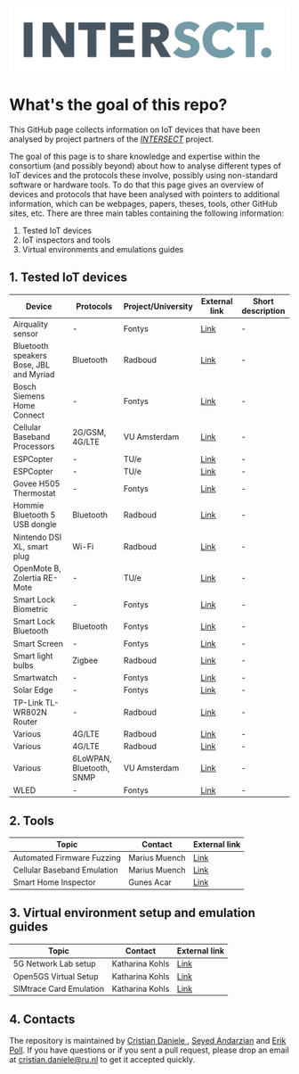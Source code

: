 ![alt text](intersect_logo.png)
# What's the goal of this repo?
This GitHub page collects information on IoT devices that have been analysed by project partners of the [*INTERSECT*](https://intersct.nl) project.

The goal of this page is to share knowledge and expertise within the consortium (and possibly beyond) about how to analyse different types of IoT devices and the protocols these involve, possibly using non-standard software or hardware tools.
To do that this page gives an overview of devices and protocols that have been analysed with pointers to additional information, which can be webpages, papers, theses, tools, other GitHub sites, etc.
There are three main tables containing the following information:
1. Tested IoT devices
2. IoT inspectors and tools
3. Virtual environments and emulations guides

 
## 1. Tested IoT devices

 | Device                                  | Protocols                | Project/University | External link                                                                                                                        | Short description |
 | --------------------------------------- | ------------------------ | ------------------ | ------------------------------------------------------------------------------------------------------------------------------------ | ----------------- |
 | Airquality sensor                       | -                        | Fontys             | [Link](https://fontys-intersect.github.io/#/case/airquality)                                                                         | -                 |
 | Bluetooth speakers Bose, JBL and Myriad | Bluetooth                | Radboud            | [Link](https://www.cs.ru.nl/bachelors-theses/2022/Sam_Haeck___1040362___Hack_my_audio_back.pdf)                                      | -                 |
 | Bosch Siemens Home Connect              | -                        | Fontys             | [Link](https://fontys-intersect.github.io/#/case/boschsiemens)                                                                       | -                 |
 | Cellular Baseband Processors            | 2G/GSM, 4G/LTE           | VU Amsterdam       | [Link](https://hernan.de/research/papers/firmwire-ndss22-hernandez.pdf)                                                              | -                 |
 | ESPCopter                               | -                        | TU/e               | [Link](https://surfdrive.surf.nl/files/index.php/s/mNqbmPVxrMIh7OP)                                                                  | -                 |
 | ESPCopter                               | -                        | TU/e               | [Link](https://surfdrive.surf.nl/files/index.php/s/nOgxmH55vjcb4v1)                                                                  | -                 |
 | Govee H505 Thermostat                   | -                        | Fontys             | [Link](https://fontys-intersect.github.io/#/case/gooveysmarttemp)                                                                    | -                 |
 | Hommie Bluetooth 5 USB dongle           | Bluetooth                | Radboud            | [Link](https://www.ru.nl/publish/pages/769526/tom_nijholt.pdf)                                                                       | -                 |
 | Nintendo DSI XL, smart plug             | Wi-Fi                    | Radboud            | [Link](https://www.cs.ru.nl/bachelors-theses/2020/Bart_Pleiter___4752740___Fuzzing_Wi-Fi_in_IoT_devices.pdf)                         | -                 |
 | OpenMote B, Zolertia RE-Mote            | -                        | TU/e               | [Link](https://surfdrive.surf.nl/files/index.php/s/6U1BmHoSr60gcZF)                                                                  | -                 |
 | Smart Lock Biometric                    | -                        | Fontys             | [Link](https://fontys-intersect.github.io/#/case/smartlock)                                                                          | -                 |
 | Smart Lock Bluetooth                    | Bluetooth                | Fontys             | [Link](https://fontys-intersect.github.io/#/case/smartlockbt)                                                                        | -                 |
 | Smart Screen                            | -                        | Fontys             | [Link](https://fontys-intersect.github.io/#/case/smartscreen)                                                                        | -                 |
 | Smart light bulbs                       | Zigbee                   | Radboud            | [Link](https://www.cs.ru.nl/bachelors-theses/2022/Tom_Rust___1040068___Fuzzing_Zigbee_using_Z-Stack.pdf)                             | -                 |
 | Smartwatch                              | -                        | Fontys             | [Link](https://fontys-intersect.github.io/#/case/smartwatch)                                                                         | -                 |
 | Solar Edge                              | -                        | Fontys             | [Link](https://fontys-intersect.github.io/#/case/solaredge)                                                                          | -                 |
 | TP-Link TL-WR802N Router                | -                        | Radboud            | [Link](https://www.cs.ru.nl/bachelors-theses/2022/Ciske_Harsema___1010048___A_security_analysis_of_the_TP-Link_TL-WR802N_Router.pdf) | -                 |
 | Various                                 | 4G/LTE                   | Radboud            | [Link](https://imp4gt-attacks.net)                                                                                                   | -                 |
 | Various                                 | 4G/LTE                   | Radboud            | [Link](https://revolte-attack.net)                                                                                                   | -                 |
 | Various                                 | 6LoWPAN, Bluetooth, SNMP | VU Amsterdam       | [Link](https://www.usenix.org/system/files/sec22summer_scharnowski.pdf)                                                              | -                 |
 | WLED                                    | -                        | Fontys             | [Link](https://fontys-intersect.github.io/#/case/wled)                                                                               | -                 |
 

## 2. Tools
| Topic                       | Contact       | External link                                       |
| --------------------------- | ------------- | --------------------------------------------------- |
| Automated Firmware Fuzzing  | Marius Muench | [Link](https://github.com/fuzzware-fuzzer/fuzzware) |
| Cellular Baseband Emulation | Marius Muench | [Link](https://firmwire.github.io/docs/index.html)  |
| Smart Home Inspector        | Gunes Acar    | [Link](https://inspector.engineering.nyu.edu/#home) |

    
## 3. Virtual environment setup and emulation guides

| Topic                   | Contact         | External link                                  |
| ----------------------- | --------------- | ---------------------------------------------- |
| 5G Network Lab setup    | Katharina Kohls | [Link](https://kkohls.org/guides_lab.html)     |
| Open5GS Virtual Setup   | Katharina Kohls | [Link](https://kkohls.org/guides_open5gs.html) |
| SIMtrace Card Emulation | Katharina Kohls | [Link](https://kkohls.org/guides_cardem.html)  |

## 4. Contacts

The repository is maintained by [Cristian Daniele ](www.cristiandaniele.com), [Seyed Andarzian](http://www.andarzian.ir) and [Erik Poll](http://www.cs.ru.nl/E.Poll/).
If you have questions or if you sent a pull request, please drop an email at cristian.daniele@ru.nl to get it accepted quickly.